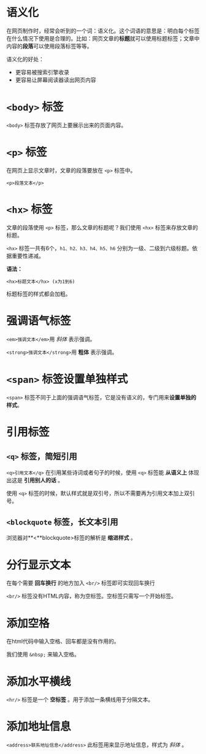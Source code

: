 # 语义化

在网页制作时，经常会听到的一个词：语义化。这个词语的意思是：明白每个标签在什么情况下使用是合理的。比如：网页文章的**标题**就可以使用标题标签；文章中内容的**段落**可以使用段落标签等等。

语义化的好处：

- 更容易被搜索引擎收录
- 更容易让屏幕阅读器读出网页内容

# `<body>` 标签

`<body>` 标签存放了网页上要展示出来的页面内容。

# `<p>` 标签

在网页上显示文章时，文章的段落要放在 `<p>` 标签中。

```
<p>段落文本</p>
```

# `<hx>` 标签

文章的段落使用 `<p>` 标签，那么文章的标题呢？我们使用 `<hx>` 标签来存放文章的标题。

`<hx>` 标签一共有6个，`h1、h2、h3、h4、h5、h6` 分别为一级、二级到六级标题。依据重要性递减。

**语法：**

```
<hx>标题文本</hx> (x为1到6)
```

标题标签的样式都会加粗。

# 强调语气标签

`<em>强调文本</em>`用 *斜体* 表示强调。

`<strong>强调文本</strong>`用 **粗体** 表示强调。

# `<span>` 标签设置单独样式

`<span>` 标签不同于上面的强调语气标签，它是没有语义的，专门用来**设置单独的样式**。

# 引用标签

## `<q>` 标签，简短引用

`<q>引用文本</q>` 在引用某些诗词或者句子的时候，使用 `<q>` 标签能 **从语义上** 体现出这是 **引用别人的话** 。

使用 `<q>` 标签的时候，默认样式就是双引号，所以不需要再为引用文本加上双引号。

## `<blockquote` 标签，长文本引用

浏览器对**<**blockquote>标签的解析是 **缩进样式** 。

# 分行显示文本

在每个需要 **回车换行** 的地方加入 `<br/>` 标签即可实现回车换行

`<br/>` 标签没有HTML内容，称为空标签。空标签只需写一个开始标签。

# 添加空格

在html代码中输入空格、回车都是没有作用的。

我们使用  `&nbsp;` 来输入空格。

# 添加水平横线

`<hr/>` 标签是一个 **空标签** 。用于添加一条横线用于分隔文本。

# 添加地址信息

`<address>联系地址信息</address>` 此标签用来显示地址信息，样式为 *斜体* 。



